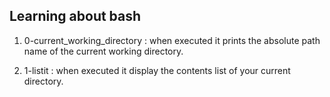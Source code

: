 ## Learning about bash

1. 0-current_working_directory : when executed it prints the absolute path name of the current working directory.

2. 1-listit : when executed it display the contents list of your current directory.
